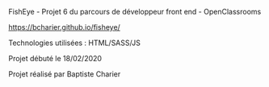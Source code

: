 FishEye - Projet 6 du parcours de développeur front end - OpenClassrooms

https://bcharier.github.io/fisheye/

Technologies utilisées : HTML/SASS/JS

Projet débuté le 18/02/2020

Projet réalisé par Baptiste Charier